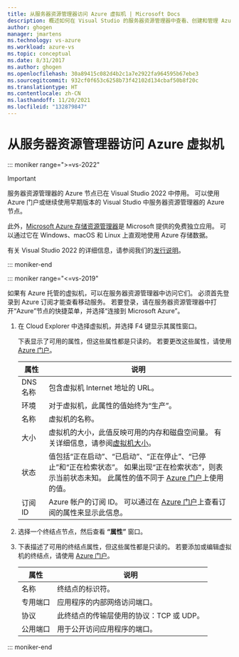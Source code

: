 ```yaml
---
title: 从服务器资源管理器访问 Azure 虚拟机 | Microsoft Docs
description: 概述如何在 Visual Studio 的服务器资源管理器中查看、创建和管理 Azure 虚拟机 (VM)。
author: ghogen
manager: jmartens
ms.technology: vs-azure
ms.workload: azure-vs
ms.topic: conceptual
ms.date: 8/31/2017
ms.author: ghogen
ms.openlocfilehash: 30a89415c082d4b2c1a7e2922fa964595b67ebe3
ms.sourcegitcommit: 932cf0f653c6258b73f42102d134cbaf50b8f20c
ms.translationtype: HT
ms.contentlocale: zh-CN
ms.lasthandoff: 11/20/2021
ms.locfileid: "132879847"
---
```

# <a name="accessing-azure-virtual-machines-from-server-explorer"></a>从服务器资源管理器访问 Azure 虚拟机

::: moniker range=">=vs-2022"
> [!Important]
> 服务器资源管理器的 Azure 节点已在 Visual Studio 2022 中停用。 可以使用 Azure 门户或继续使用早期版本的 Visual Studio 中服务器资源管理器的 Azure 节点。
>
> 此外，[Microsoft Azure 存储资源管理器](/azure/vs-azure-tools-storage-manage-with-storage-explorer)是 Microsoft 提供的免费独立应用。 可以通过它在 Windows、macOS 和 Linux 上直观地使用 Azure 存储数据。
>
> 有关 Visual Studio 2022 的详细信息，请参阅我们的[发行说明](/visualstudio/releases/2022/release-notes/)。

::: moniker-end

::: moniker range="<=vs-2019"

如果有 Azure 托管的虚拟机，可以在服务器资源管理器中访问它们。 必须首先登录到 Azure 订阅才能查看移动服务。 若要登录，请在服务器资源管理器中打开“Azure”节点的快捷菜单，并选择“连接到 Microsoft Azure”。

1. 在 Cloud Explorer 中选择虚拟机，并选择 F4 键显示其属性窗口。

    下表显示了可用的属性，但这些属性都是只读的。 若要更改这些属性，请使用 [Azure 门户](https://portal.azure.com)。

   | 属性 | 说明 |
   | --- | --- |
   | DNS 名称 |包含虚拟机 Internet 地址的 URL。 |
   | 环境 |对于虚拟机，此属性的值始终为“生产”。 |
   | 名称 |虚拟机的名称。 |
   | 大小 |虚拟机的大小，此值反映可用的内存和磁盘空间量。 有关详细信息，请参阅[虚拟机大小](/azure/cloud-services/cloud-services-sizes-specs)。 |
   | 状态 |值包括“正在启动”、“已启动”、“正在停止”、“已停止”和“正在检索状态”。 如果出现“正在检索状态”，则表示当前状态未知。 此属性的值不同于 [Azure 门户](https://portal.azure.com)上使用的值。 |
   | 订阅 ID |Azure 帐户的订阅 ID。 可以通过在 [Azure 门户](https://portal.azure.com)上查看订阅的属性来显示此信息。 |
2. 选择一个终结点节点，然后查看 **“属性”** 窗口。
3. 下表描述了可用的终结点属性，但这些属性都是只读的。 若要添加或编辑虚拟机的终结点，请使用 [Azure 门户](https://portal.azure.com)。

   | 属性 | 说明 |
   | --- | --- |
   | 名称 |终结点的标识符。 |
   | 专用端口 |应用程序的内部网络访问端口。 |
   | 协议 |此终结点的传输层使用的协议：TCP 或 UDP。 |
   | 公用端口 |用于公开访问应用程序的端口。 |

::: moniker-end